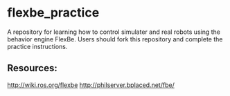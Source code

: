 # flexbe_practice
A repository for learning how to control simulater and real robots using the behavior engine FlexBe. Users should fork this repository and complete the practice instructions.

## Resources:
http://wiki.ros.org/flexbe
http://philserver.bplaced.net/fbe/

